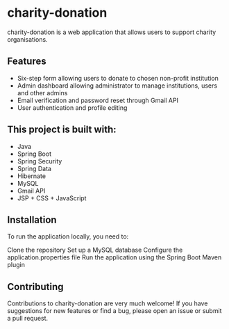 # charity-donation
charity-donation is a web application that allows users to support charity organisations.

## Features
* Six-step form allowing users to donate to chosen non-profit institution
* Admin dashboard allowing administrator to manage institutions, users and other admins
* Email verification and password reset through Gmail API
* User authentication and profile editing

## This project is built with:

* Java
* Spring Boot
* Spring Security
* Spring Data
* Hibernate
* MySQL
* Gmail API
* JSP + CSS + JavaScript

## Installation
To run the application locally, you need to:

Clone the repository
Set up a MySQL database
Configure the application.properties file
Run the application using the Spring Boot Maven plugin

## Contributing
Contributions to charity-donation are very much welcome! If you have suggestions for new features or find a bug, please open an issue or submit a pull request.